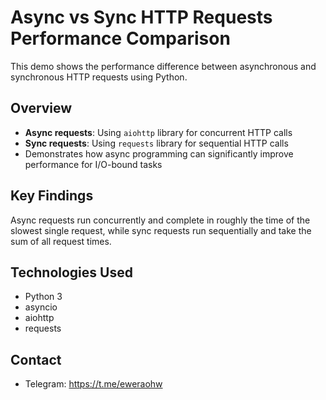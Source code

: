 # Async vs Sync HTTP Requests Performance Comparison

This demo shows the performance difference between asynchronous and synchronous HTTP requests using Python.

## Overview
- **Async requests**: Using `aiohttp` library for concurrent HTTP calls
- **Sync requests**: Using `requests` library for sequential HTTP calls
- Demonstrates how async programming can significantly improve performance for I/O-bound tasks

## Key Findings
Async requests run concurrently and complete in roughly the time of the slowest single request, while sync requests run sequentially and take the sum of all request times.

## Technologies Used
- Python 3
- asyncio
- aiohttp
- requests

## Contact
- Telegram: https://t.me/eweraohw
